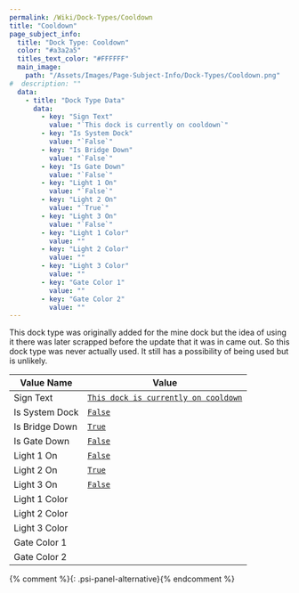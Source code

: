 ```yaml
---
permalink: /Wiki/Dock-Types/Cooldown
title: "Cooldown"
page_subject_info:
  title: "Dock Type: Cooldown"
  color: "#a3a2a5"
  titles_text_color: "#FFFFFF"
  main_image:
    path: "/Assets/Images/Page-Subject-Info/Dock-Types/Cooldown.png"
#  description: ""
  data:
    - title: "Dock Type Data"
      data:
        - key: "Sign Text"
          value: "`This dock is currently on cooldown`"
        - key: "Is System Dock"
          value: "`False`"
        - key: "Is Bridge Down"
          value: "`False`"
        - key: "Is Gate Down"
          value: "`False`"
        - key: "Light 1 On"
          value: "`False`"
        - key: "Light 2 On"
          value: "`True`"
        - key: "Light 3 On"
          value: "`False`"
        - key: "Light 1 Color"
          value: ""
        - key: "Light 2 Color"
          value: ""
        - key: "Light 3 Color"
          value: ""
        - key: "Gate Color 1"
          value: ""
        - key: "Gate Color 2"
          value: ""
---
```


This dock type was originally added for the mine dock but the idea of using it there was later scrapped before the update that it was in came out. So this dock type was never actually used. It still has a possibility of being used but is unlikely.

| Value Name           | Value |
|-|-|
| Sign Text            | [`This dock is currently on cooldown`](/RBAP-Wiki/Wiki/Value-Types#string) |
| Is System Dock       | [`False`](/RBAP-Wiki/Wiki/Value-Types#boolean) |
| Is Bridge Down       | [`True`](/RBAP-Wiki/Wiki/Value-Types#boolean) |
| Is Gate Down         | [`False`](/RBAP-Wiki/Wiki/Value-Types#boolean) |
| Light 1 On           | [`False`](/RBAP-Wiki/Wiki/Value-Types#boolean) |
| Light 2 On           | [`True`](/RBAP-Wiki/Wiki/Value-Types#boolean) |
| Light 3 On           | [`False`](/RBAP-Wiki/Wiki/Value-Types#boolean) |
| Light 1 Color        | <a href="/RBAP-Wiki/Wiki/Value-Types#color"><img class="color-image dock-type-light-color" src="/RBAP-Wiki/Assets/Images/Colors/Red.png" alt=""></a> |
| Light 2 Color        | <a href="/RBAP-Wiki/Wiki/Value-Types#color"><img class="color-image dock-type-light-color" src="/RBAP-Wiki/Assets/Images/Colors/Blue.png" alt=""></a> |
| Light 3 Color        | <a href="/RBAP-Wiki/Wiki/Value-Types#color"><img class="color-image dock-type-light-color" src="/RBAP-Wiki/Assets/Images/Colors/Green.png" alt=""></a> |
| Gate Color 1         | <a href="/RBAP-Wiki/Wiki/Value-Types#color"><img class="color-image dock-type-light-color" src="/RBAP-Wiki/Assets/Images/Colors/Red.png" alt=""></a> |
| Gate Color 2         | <a href="/RBAP-Wiki/Wiki/Value-Types#color"><img class="color-image dock-type-light-color" src="/RBAP-Wiki/Assets/Images/Colors/White.png" alt=""></a> |
{% comment %}{: .psi-panel-alternative}{% endcomment %}

<img class="dock-type-image" src="/RBAP-Wiki/Assets/Images/Dock-Types/Cooldown.png" alt="">